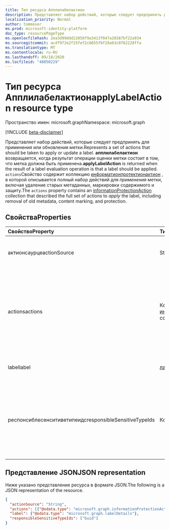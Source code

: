 ```yaml
---
title: Тип ресурса Апплилабелактион
description: Представляет набор действий, которые следует предпринять для применения или обновления метки.
localization_priority: Normal
author: tommoser
ms.prod: microsoft-identity-platform
doc_type: resourcePageType
ms.openlocfilehash: 2ea3d99ddd22056f9a3413f047a20387bf22a934
ms.sourcegitcommit: acdf972e2f25fef2c6855f6f28a63c0762228ffa
ms.translationtype: MT
ms.contentlocale: ru-RU
ms.lasthandoff: 09/18/2020
ms.locfileid: "48050229"
---
```

# <a name="applylabelaction-resource-type"></a><span data-ttu-id="9f05b-103">Тип ресурса Апплилабелактион</span><span class="sxs-lookup"><span data-stu-id="9f05b-103">applyLabelAction resource type</span></span>

<span data-ttu-id="9f05b-104">Пространство имен: microsoft.graph</span><span class="sxs-lookup"><span data-stu-id="9f05b-104">Namespace: microsoft.graph</span></span>

[!INCLUDE [beta-disclaimer](../../includes/beta-disclaimer.md)]

<span data-ttu-id="9f05b-105">Представляет набор действий, которые следует предпринять для применения или обновления метки.</span><span class="sxs-lookup"><span data-stu-id="9f05b-105">Represents a set of actions that should be taken to apply or update a label.</span></span> <span data-ttu-id="9f05b-106">**апплилабелактион** возвращается, когда результат операции оценки метки состоит в том, что метка должна быть применена.</span><span class="sxs-lookup"><span data-stu-id="9f05b-106">**applyLabelAction** is returned when the result of a label evaluation operation is that a label should be applied.</span></span> <span data-ttu-id="9f05b-107">`actions`Свойство содержит коллекцию [информатионпротектионактион](informationProtectionaction.md) , в которой описывается полный набор действий для *применения* метки, включая удаление старых метаданных, маркировки содержимого и защиту.</span><span class="sxs-lookup"><span data-stu-id="9f05b-107">The `actions` property contains an [informationProtectionAction](informationProtectionaction.md) collection that described the full set of actions to *apply* the label, including removal of old metadata, content marking, and protection.</span></span>

## <a name="properties"></a><span data-ttu-id="9f05b-108">Свойства</span><span class="sxs-lookup"><span data-stu-id="9f05b-108">Properties</span></span>

| <span data-ttu-id="9f05b-109">Свойство</span><span class="sxs-lookup"><span data-stu-id="9f05b-109">Property</span></span>                    | <span data-ttu-id="9f05b-110">Тип</span><span class="sxs-lookup"><span data-stu-id="9f05b-110">Type</span></span>                                                                     | <span data-ttu-id="9f05b-111">Описание</span><span class="sxs-lookup"><span data-stu-id="9f05b-111">Description</span></span>                                                                                                                                                                                       |
| :-------------------------- | :----------------------------------------------------------------------- | :------------------------------------------------------------------------------------------------------------------------------------------------------------------------------------------------ |
| <span data-ttu-id="9f05b-112">актионсаурце</span><span class="sxs-lookup"><span data-stu-id="9f05b-112">actionSource</span></span>                | <span data-ttu-id="9f05b-113">String</span><span class="sxs-lookup"><span data-stu-id="9f05b-113">String</span></span>                                                                   | <span data-ttu-id="9f05b-114">Возможные значения: `manual`, `automatic`, `recommended`, `default`.</span><span class="sxs-lookup"><span data-stu-id="9f05b-114">Possible values are: `manual`, `automatic`, `recommended`, `default`.</span></span>                                                                                                                             |
| <span data-ttu-id="9f05b-115">actions</span><span class="sxs-lookup"><span data-stu-id="9f05b-115">actions</span></span>                     | <span data-ttu-id="9f05b-116">Коллекция [информатионпротектионактион](informationprotectionaction.md)</span><span class="sxs-lookup"><span data-stu-id="9f05b-116">[informationProtectionAction](informationprotectionaction.md) collection</span></span> | <span data-ttu-id="9f05b-117">Коллекция определенных действий, которые будут выполняться приложением использования для добавления метки в документ.</span><span class="sxs-lookup"><span data-stu-id="9f05b-117">The collection of specific actions that should be taken by the consuming application to label the document.</span></span> <span data-ttu-id="9f05b-118">Полный список представлен в  [информатионпротектионактион](informationprotectionaction.md) .</span><span class="sxs-lookup"><span data-stu-id="9f05b-118">See  [informationProtectionAction](informationprotectionaction.md) for the full list.</span></span> |
| <span data-ttu-id="9f05b-119">label</span><span class="sxs-lookup"><span data-stu-id="9f05b-119">label</span></span>                       | [<span data-ttu-id="9f05b-120">лабелдетаилс</span><span class="sxs-lookup"><span data-stu-id="9f05b-120">labelDetails</span></span>](labeldetails.md)                                          | <span data-ttu-id="9f05b-121">Объект, описывающий сведения о применяемой метке.</span><span class="sxs-lookup"><span data-stu-id="9f05b-121">Object that describes the details of the label to apply.</span></span>                                                                                                                                          |
| <span data-ttu-id="9f05b-122">респонсиблесенситиветипеидс</span><span class="sxs-lookup"><span data-stu-id="9f05b-122">responsibleSensitiveTypeIds</span></span> | <span data-ttu-id="9f05b-123">Коллекция объектов Guid</span><span class="sxs-lookup"><span data-stu-id="9f05b-123">Guid collection</span></span>                                                          | <span data-ttu-id="9f05b-124">Если метка была результатом автоматической классификации, предоставьте список идентификаторов GUID типа конфиденциальной информации, которые привели к возвращенной метке.</span><span class="sxs-lookup"><span data-stu-id="9f05b-124">If the label was the result of an automatic classification, supply the list of sensitive info type GUIDs that resulted in the returned label.</span></span>                                         
## <a name="json-representation"></a><span data-ttu-id="9f05b-125">Представление JSON</span><span class="sxs-lookup"><span data-stu-id="9f05b-125">JSON representation</span></span>

<span data-ttu-id="9f05b-126">Ниже указано представление ресурса в формате JSON.</span><span class="sxs-lookup"><span data-stu-id="9f05b-126">The following is a JSON representation of the resource.</span></span>

<!-- {
  "blockType": "resource",
  "optionalProperties": [

  ],
  "@odata.type": "microsoft.graph.applyLabelAction",
  "baseType": "microsoft.graph.informationProtectionAction"
}-->

```json
{
  "actionSource": "String",
  "actions": [{"@odata.type": "microsoft.graph.informationProtectionAction"}],
  "label": {"@odata.type": "microsoft.graph.labelDetails"},
  "responsibleSensitiveTypeIds": ["Guid"]
}
```

<!-- uuid: 16cd6b66-4b1a-43a1-adaf-3a886856ed98
2019-02-04 14:57:30 UTC -->
<!-- {
  "type": "#page.annotation",
  "description": "applyLabelAction resource",
  "keywords": "",
  "section": "documentation",
  "tocPath": ""
}-->

